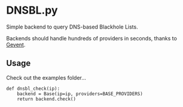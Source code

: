 DNSBL.py
========

Simple backend to query DNS-based Blackhole Lists.

Backends should handle hundreds of providers in seconds, thanks to [Gevent](http://www.gevent.org/).

Usage
-----
Check out the examples folder...


    def dnsbl_check(ip):
        backend = Base(ip=ip, providers=BASE_PROVIDERS)
        return backend.check()
